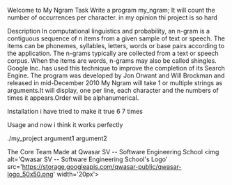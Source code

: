Welcome to My Ngram
Task
Write a program my_ngram; It will count the number of occurrences per character. in my opinion thi project is so hard

Description
In computational linguistics and probability, an n-gram is a contiguous sequence of n items from a given sample of text or speech. The items can be phonemes, syllables, letters, words or base pairs according to the application. The n-grams typically are collected from a text or speech corpus. When the items are words, n-grams may also be called shingles. Google Inc. has used this technique to improve the completion of its Search Engine. The program was developed by Jon Orwant and Will Brockman and released in mid-December 2010 My Ngram will take 1 or multiple strings as arguments.It will display, one per line, each character and the numbers of times it appears.Order will be alphanumerical.

Installation
i have tried to make it true 6 7 times

Usage
and now i think it works perfectly

./my_project argument1 argument2

The Core Team
Made at Qwasar SV -- Software Engineering School <img alt='Qwasar SV -- Software Engineering School's Logo' src='https://storage.googleapis.com/qwasar-public/qwasar-logo_50x50.png' width='20px'>